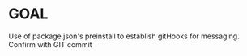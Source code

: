 # GOAL
Use of package.json's preinstall to establish gitHooks for messaging. 
Confirm with GIT commit